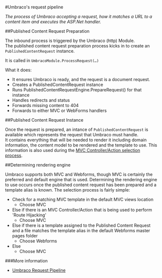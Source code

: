 #Umbraco's request pipeline

_The process of Umbraco accepting a request, how it matches a URL to a content item and executes the ASP.Net handler._

##Published Content Request Preparation

The inbound process is triggered by the Umbraco (http) Module.  
The published content request preparation process kicks in to create an `PublishedContentRequest` instance.

It is called in `UmbracoModule.ProcessRequest(…)`

What it does:

* It ensures Umbraco is ready, and the request is a document request.
* Creates a PublishedContentRequest instance
* Runs PublishedContentRequestEngine.PrepareRequest() for that instance
* Handles redirects and status
* Forwards missing content to 404
* Forwards to either MVC or WebForms handlers

##Published Content Request Instance

Once the request is prepared, an intance of `PublishedContentRequest` is available which represents the request that Umbraco must handle.  
It contains everything that will be needed to render it including domain information, the content model to be rendered and the template to use.
This information is also used during the [MVC Controller/Action selection process](../Controller/).

##Determining rendering engine

 Umbraco supports both MVC and Webforms, though MVC is certainly the preferred and default engine that is used.
 Determining the rendering engine to use occurs once the published content request has been prepared and a template alias is known.
 The selection process is fairly simple:

 * Check for a matching MVC template in the default MVC views location
 	* Choose MVC
 * Else if there is an MVC Controller/Action that is being used to perform 'Route Hijacking'
 	* Choose MVC
 * Else if there is a template assigned to the Published Content Request and a file matches the template alias in the default Webforms master pages folder
 	* Choose Webforms
 * Else
 	* Choose MVC

###More information
- [Umbraco Request Pipeline](../../../Reference/Routing/Request-Pipeline/)
